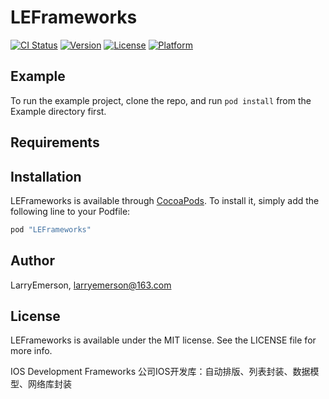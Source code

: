 # LEFrameworks


[![CI Status](http://img.shields.io/travis/LarryEmerson/LEFrameworks.svg?style=flat)](https://travis-ci.org/LarryEmerson/LEFrameworks)
[![Version](https://img.shields.io/cocoapods/v/LEFrameworks.svg?style=flat)](http://cocoapods.org/pods/LEFrameworks)
[![License](https://img.shields.io/cocoapods/l/LEFrameworks.svg?style=flat)](http://cocoapods.org/pods/LEFrameworks)
[![Platform](https://img.shields.io/cocoapods/p/LEFrameworks.svg?style=flat)](http://cocoapods.org/pods/LEFrameworks)

## Example

To run the example project, clone the repo, and run `pod install` from the Example directory first.

## Requirements

## Installation

LEFrameworks is available through [CocoaPods](http://cocoapods.org). To install
it, simply add the following line to your Podfile:

```ruby
pod "LEFrameworks"
```

## Author

LarryEmerson, larryemerson@163.com

## License

LEFrameworks is available under the MIT license. See the LICENSE file for more info.

IOS Development Frameworks 公司IOS开发库：自动排版、列表封装、数据模型、网络库封装

